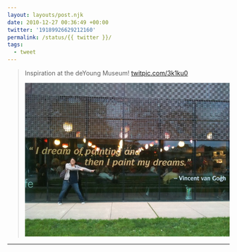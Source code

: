 ```yaml
---
layout: layouts/post.njk
date: 2010-12-27 00:36:49 +00:00
twitter: '19189926629212160'
permalink: /status/{{ twitter }}/
tags: 
  - tweet
---
```


> Inspiration at the deYoung Museum! [twitpic.com/3k1ku0](http://twitpic.com/3k1ku0)
> 
> ![the author pointing at a big quote on the wall: “I dream of painting and then I paint my dreams” —Vincent van Gogh](/img/215064504.jpg)

---
